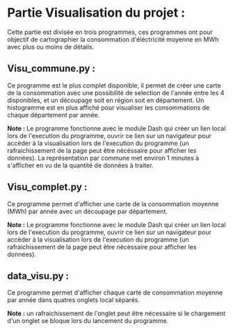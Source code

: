 # Partie Visualisation du projet :

Cette partie est divisée en trois programmes, ces programmes ont pour objectif de cartographier la consommation d'éléctricité moyenne en MWh avec plus ou moins de détails.

## Visu_commune.py :

Ce programme est le plus complet disponible, il permet de créer une carte de la consommation avec une possibilité de selection de l'année entre les 4 disponibles, et un découpage soit en région soit en département. Un histogramme est en plus affiché pour visualiser les consommations de chaque département par année. 

__Note :__ Le programme fonctionne avec le module Dash qui créer un lien local lors de l'execution du programme, ouvrir ce lien sur un navigateur pour accèder à la visualisation lors de l'execution du programme (un rafraichissement de la page peut être nécéssaire pour afficher les données). La représentation par commune met environ 1 minutes à s'afficher en vu de la quantité de données à traiter. 

## Visu_complet.py :

Ce programme permet d'afficher  une carte de la consommation moyenne (MWh) par année avec un découpage par département. 

__Note :__ Le programme fonctionne avec le module Dash qui créer un lien local lors de l'execution du programme, ouvrir ce lien sur un navigateur pour accèder à la visualisation lors de l'execution du programme (un rafraichissement de la page peut être nécéssaire pour afficher les données).

## data_visu.py :

Ce programme permet d'afficher chaque carte de consommation moyenne par année dans quatres onglets local séparés. 

__Note :__ un rafraichissement de l'onglet peut être nécessaire si le chargement d'un onglet se bloque lors du lancement du programme. 
